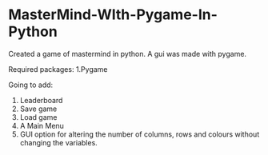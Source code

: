 # MasterMind-WIth-Pygame-In-Python
Created a game of mastermind in python. A gui was made with pygame.

Required packages:
1.Pygame

Going to add:
1. Leaderboard
2. Save game
3. Load game
4. A Main Menu
5. GUI option for altering the number of columns, rows and colours without changing the variables.
